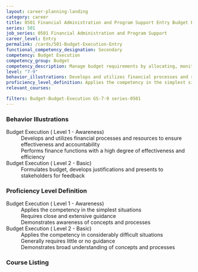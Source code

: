 ```yaml
---
layout: career-planning-landing
category: career
title: 0501 Financial Administration and Program Support Entry Budget Execution
series: 501
job_series: 0501 Financial Administration and Program Support
career_level: Entry
permalink: /cards/501-Budget-Execution-Entry
functional_competency_designation: Secondary
competency: Budget Execution
competency_group: Budget
competency_description: Manage budget requirements by allocating, monitoring and analyzing budgets in compliance with statutory/regulatory guidance.
level: "7-9"
behavior_illustrations: Develops and utilizes financial processes and resources to ensure effectiveness and accountability ? Performs finance functions with a high degree of effectiveness and efficiency ? Formulates budget, develops justifications and presents to stakeholders for feedback
proficiency_level_definition: Applies the competency in the simplest situations ? Requires close and extensive guidance ? Demonstrates awareness of concepts and processes ? Applies the competency in considerably difficult situations ? Generally requires little or no guidance ? Demonstrates broad understanding of concepts and processes
relevant_courses: 

filters: Budget-Budget-Execution GS-7-9 series-0501
---
```


<div class="desktop:grid-col-4 margin-y-205">
  <div class="border-top-05 bg-white padding-2 shadow-5 height-full members-hover border-1px border-gray-30 radius-lg">
  <h3>Behavior Illustrations</h3>
  <dl class="text-base"><dt>Budget Execution ( Level 1 - Awareness)</dt><dd>Develops and utilizes financial processes and resources to ensure effectiveness and accountability </dd><dd> Performs finance functions with a high degree of effectiveness and efficiency</dd><dt>Budget Execution ( Level 2 - Basic)</dt><dd>Formulates budget, develops justifications and presents to stakeholders for feedback</dd></dl>
  </div>
</div>
<div class="desktop:grid-col-4 margin-y-205">
<div class="border-top-05 bg-white padding-2 shadow-5 height-full members-hover border-1px border-gray-30 radius-lg">
  <h3>Proficiency Level Definition</h3>
  <dl class="text-base"><dt>Budget Execution ( Level 1 - Awareness)</dt><dd>Applies the competency in the simplest situations </dd><dd> Requires close and extensive guidance </dd><dd> Demonstrates awareness of concepts and processes</dd><dt>Budget Execution ( Level 2 - Basic)</dt><dd>Applies the competency in considerably difficult situations </dd><dd> Generally requires little or no guidance </dd><dd> Demonstrates broad understanding of concepts and processes</dd></dl>
  </div>
</div>
<div class="desktop:grid-col-4 margin-y-205">
<div class="border-top-05 bg-white padding-2 shadow-5 height-full members-hover border-1px border-gray-30 radius-lg">
  <h3>Course Listing</h3>
  <ul class="text-base">
  
  </ul>
  </div>
</div>